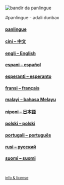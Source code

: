 
![](http://www.panlingue.info/bandir/bandera2016.png "bandir da panlingue")

#panlingue - adali dunbax

#### [panlingue](panlingue/index.md)

#### [cini – 中文](cini/index.md)

#### [engli – English](engli/index.md)

#### [espani – español](espani/index.md)

#### [esperanti – esperanto](esperanti/index.md)

#### [fransi – français](fransi/index.md)

#### [malayi – bahasa Melayu](malayi/index.md)

#### [niponi – 日本語](niponi/index.md)

#### [polski – polski](polski/index.md)

#### [portugali – português](portugali/index.md)

#### [rusi – русский](rusi/index.md)

#### [suomi – suomi](suomi/index.md)


<small><br><br>[info & license](README.md)</small>
